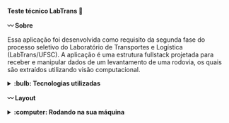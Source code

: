 <strong>Teste técnico LabTrans :vertical_traffic_light: </strong>

<strong>:wavy_dash: Sobre</strong>

Essa aplicação foi desenvolvida como requisito da segunda fase do processo seletivo do Laboratório de Transportes e Logística (LabTrans/UFSC). 
A aplicação é uma estrutura fullstack projetada para receber e manipular dados de um levantamento de uma rodovia, os quais são extraídos utilizando visão computacional.

<details>
  <summary><strong> :bulb: Tecnologias utilizadas </strong></summary><br />

  * Python
  * Peewee
  * Tornado
  * SQLite
  * Vue.js
  * Anaconda

</details>

<strong>:wavy_dash: Layout</strong>

<details>
<summary><strong> :computer: Rodando na sua máquina</strong></summary><br />

:warning: Certifique-se de ter o Python e o PIP (gerenciador de pacotes) instalados no seu computador. No meu ambiente utilizei o Python3.

Clone o repositório:
```bash
git clone https://github.com/layanenu/teste-labtrans.git
```

Entre no diretório do projeto: 
```bash
cd teste-labtrans
```

Entre no diretório do backend: 
```bash
cd backend
```

</details>
